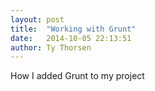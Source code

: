 ```yaml
---
layout: post
title:  "Working with Grunt"
date:   2014-10-05 22:13:51
author: Ty Thorsen
---
```


How I added Grunt to my project